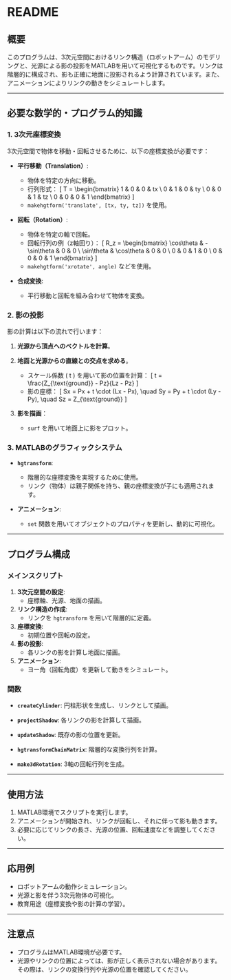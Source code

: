 # README

## 概要
このプログラムは、3次元空間におけるリンク構造（ロボットアーム）のモデリングと、光源による影の投影をMATLABを用いて可視化するものです。リンクは階層的に構成され、影も正確に地面に投影されるよう計算されています。また、アニメーションによりリンクの動きをシミュレートします。

---

## 必要な数学的・プログラム的知識

### 1. **3次元座標変換**
3次元空間で物体を移動・回転させるために、以下の座標変換が必要です：
- **平行移動（Translation）**:
  - 物体を特定の方向に移動。
  - 行列形式：
    \[
    T = \begin{bmatrix}
    1 & 0 & 0 & tx \\
    0 & 1 & 0 & ty \\
    0 & 0 & 1 & tz \\
    0 & 0 & 0 & 1
    \end{bmatrix}
    \]
  - `makehgtform('translate', [tx, ty, tz])` を使用。

- **回転（Rotation）**:
  - 物体を特定の軸で回転。
  - 回転行列の例（z軸回り）：
    \[
    R_z = \begin{bmatrix}
    \cos\theta & -\sin\theta & 0 & 0 \\
    \sin\theta & \cos\theta & 0 & 0 \\
    0 & 0 & 1 & 0 \\
    0 & 0 & 0 & 1
    \end{bmatrix}
    \]
  - `makehgtform('xrotate', angle)` などを使用。

- **合成変換**:
  - 平行移動と回転を組み合わせて物体を変換。

### 2. **影の投影**
影の計算は以下の流れで行います：
1. **光源から頂点へのベクトルを計算**。
2. **地面と光源からの直線との交点を求める**。
   - スケール係数 \( t \) を用いて影の位置を計算：
     \[
     t = \frac{Z_{\text{ground}} - Pz}{Lz - Pz}
     \]
   - 影の座標：
     \[
     Sx = Px + t \cdot (Lx - Px), \quad Sy = Py + t \cdot (Ly - Py), \quad Sz = Z_{\text{ground}}
     \]

3. **影を描画**：
   - `surf` を用いて地面上に影をプロット。

### 3. **MATLABのグラフィックシステム**
- **`hgtransform`**:
  - 階層的な座標変換を実現するために使用。
  - リンク（物体）は親子関係を持ち、親の座標変換が子にも適用されます。

- **アニメーション**:
  - `set` 関数を用いてオブジェクトのプロパティを更新し、動的に可視化。

---

## プログラム構成

### メインスクリプト
1. **3次元空間の設定**:
   - 座標軸、光源、地面の描画。
2. **リンク構造の作成**:
   - リンクを `hgtransform` を用いて階層的に定義。
3. **座標変換**:
   - 初期位置や回転の設定。
4. **影の投影**:
   - 各リンクの影を計算し地面に描画。
5. **アニメーション**:
   - ヨー角（回転角度）を更新して動きをシミュレート。

### 関数
- **`createCylinder`**:
  円柱形状を生成し、リンクとして描画。

- **`projectShadow`**:
  各リンクの影を計算して描画。

- **`updateShadow`**:
  既存の影の位置を更新。

- **`hgtransformChainMatrix`**:
  階層的な変換行列を計算。

- **`make3dRotation`**:
  3軸の回転行列を生成。

---

## 使用方法
1. MATLAB環境でスクリプトを実行します。
2. アニメーションが開始され、リンクが回転し、それに伴って影も動きます。
3. 必要に応じてリンクの長さ、光源の位置、回転速度などを調整してください。

---

## 応用例
- ロボットアームの動作シミュレーション。
- 光源と影を伴う3次元物体の可視化。
- 教育用途（座標変換や影の計算の学習）。

---

## 注意点
- プログラムはMATLAB環境が必要です。
- 光源やリンクの位置によっては、影が正しく表示されない場合があります。その際は、リンクの変換行列や光源の位置を確認してください。
